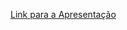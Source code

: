 
[Link para a Apresentação](https://docs.google.com/presentation/d/1-vIEibWkaqY0gzLMvIeDICaAuCVzbsuCmq6J_6VIa-k/edit?usp=sharing)